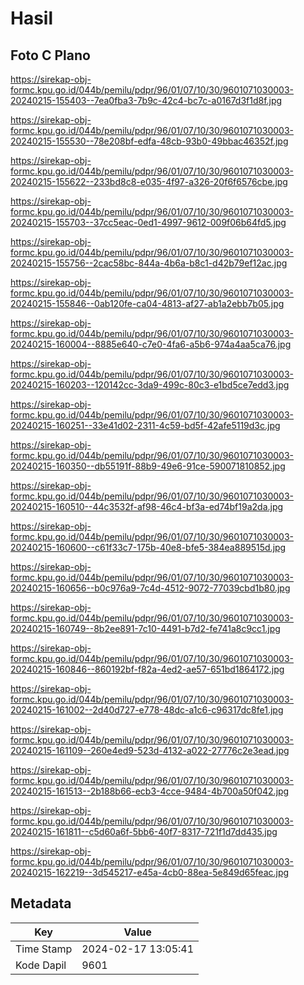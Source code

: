 # Hasil

## Foto C Plano

https://sirekap-obj-formc.kpu.go.id/044b/pemilu/pdpr/96/01/07/10/30/9601071030003-20240215-155403--7ea0fba3-7b9c-42c4-bc7c-a0167d3f1d8f.jpg

https://sirekap-obj-formc.kpu.go.id/044b/pemilu/pdpr/96/01/07/10/30/9601071030003-20240215-155530--78e208bf-edfa-48cb-93b0-49bbac46352f.jpg

https://sirekap-obj-formc.kpu.go.id/044b/pemilu/pdpr/96/01/07/10/30/9601071030003-20240215-155622--233bd8c8-e035-4f97-a326-20f6f6576cbe.jpg

https://sirekap-obj-formc.kpu.go.id/044b/pemilu/pdpr/96/01/07/10/30/9601071030003-20240215-155703--37cc5eac-0ed1-4997-9612-009f06b64fd5.jpg

https://sirekap-obj-formc.kpu.go.id/044b/pemilu/pdpr/96/01/07/10/30/9601071030003-20240215-155756--2cac58bc-844a-4b6a-b8c1-d42b79ef12ac.jpg

https://sirekap-obj-formc.kpu.go.id/044b/pemilu/pdpr/96/01/07/10/30/9601071030003-20240215-155846--0ab120fe-ca04-4813-af27-ab1a2ebb7b05.jpg

https://sirekap-obj-formc.kpu.go.id/044b/pemilu/pdpr/96/01/07/10/30/9601071030003-20240215-160004--8885e640-c7e0-4fa6-a5b6-974a4aa5ca76.jpg

https://sirekap-obj-formc.kpu.go.id/044b/pemilu/pdpr/96/01/07/10/30/9601071030003-20240215-160203--120142cc-3da9-499c-80c3-e1bd5ce7edd3.jpg

https://sirekap-obj-formc.kpu.go.id/044b/pemilu/pdpr/96/01/07/10/30/9601071030003-20240215-160251--33e41d02-2311-4c59-bd5f-42afe5119d3c.jpg

https://sirekap-obj-formc.kpu.go.id/044b/pemilu/pdpr/96/01/07/10/30/9601071030003-20240215-160350--db55191f-88b9-49e6-91ce-590071810852.jpg

https://sirekap-obj-formc.kpu.go.id/044b/pemilu/pdpr/96/01/07/10/30/9601071030003-20240215-160510--44c3532f-af98-46c4-bf3a-ed74bf19a2da.jpg

https://sirekap-obj-formc.kpu.go.id/044b/pemilu/pdpr/96/01/07/10/30/9601071030003-20240215-160600--c61f33c7-175b-40e8-bfe5-384ea889515d.jpg

https://sirekap-obj-formc.kpu.go.id/044b/pemilu/pdpr/96/01/07/10/30/9601071030003-20240215-160656--b0c976a9-7c4d-4512-9072-77039cbd1b80.jpg

https://sirekap-obj-formc.kpu.go.id/044b/pemilu/pdpr/96/01/07/10/30/9601071030003-20240215-160749--8b2ee891-7c10-4491-b7d2-fe741a8c9cc1.jpg

https://sirekap-obj-formc.kpu.go.id/044b/pemilu/pdpr/96/01/07/10/30/9601071030003-20240215-160846--860192bf-f82a-4ed2-ae57-651bd1864172.jpg

https://sirekap-obj-formc.kpu.go.id/044b/pemilu/pdpr/96/01/07/10/30/9601071030003-20240215-161002--2d40d727-e778-48dc-a1c6-c96317dc8fe1.jpg

https://sirekap-obj-formc.kpu.go.id/044b/pemilu/pdpr/96/01/07/10/30/9601071030003-20240215-161109--260e4ed9-523d-4132-a022-27776c2e3ead.jpg

https://sirekap-obj-formc.kpu.go.id/044b/pemilu/pdpr/96/01/07/10/30/9601071030003-20240215-161513--2b188b66-ecb3-4cce-9484-4b700a50f042.jpg

https://sirekap-obj-formc.kpu.go.id/044b/pemilu/pdpr/96/01/07/10/30/9601071030003-20240215-161811--c5d60a6f-5bb6-40f7-8317-721f1d7dd435.jpg

https://sirekap-obj-formc.kpu.go.id/044b/pemilu/pdpr/96/01/07/10/30/9601071030003-20240215-162219--3d545217-e45a-4cb0-88ea-5e849d65feac.jpg


## Metadata

| Key        | Value               |
| ---------- | ------------------- |
| Time Stamp | 2024-02-17 13:05:41 |
| Kode Dapil | 9601                |



